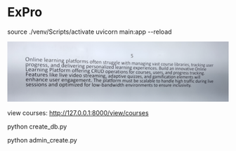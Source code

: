 # ExPro

source ./venv/Scripts/activate
uvicorn main:app --reload

![alt text](image.png)


view courses:
http://127.0.0.1:8000/view/courses



python create_db.py

python admin_create.py 


